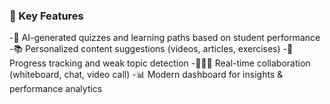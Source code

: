 ### 🚀 Key Features
-🤖 AI-generated quizzes and learning paths based on student performance
-📚 Personalized content suggestions (videos, articles, exercises)
-🎯 Progress tracking and weak topic detection
-🧑‍🤝‍🧑 Real-time collaboration (whiteboard, chat, video call)
-📊 Modern dashboard for insights & performance analytics
